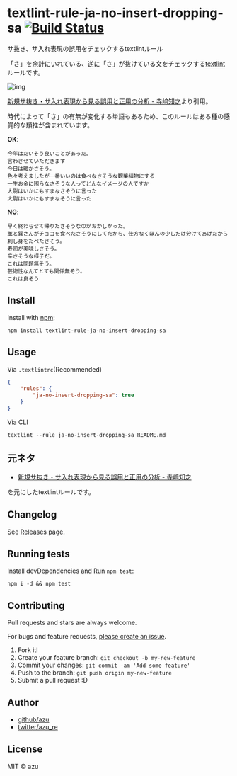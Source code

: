 # textlint-rule-ja-no-insert-dropping-sa [![Build Status](https://travis-ci.org/textlint-ja/textlint-rule-ja-no-insert-dropping-sa.svg?branch=master)](https://travis-ci.org/textlint-ja/textlint-rule-ja-no-insert-dropping-sa)

サ抜き、サ入れ表現の誤用をチェックするtextlintルール

「さ」を余計にいれている、逆に「さ」が抜けている文をチェックする[textlint](https://github.com/textlint/textlint "textlint")ルールです。

![img](https://monosnap.com/file/UBfxUYEvlo3vACBM9qTzZ9wyh4XxTO.png)

[新規サ抜き・サ入れ表現から見る誤用と正用の分析 - 寺﨑知之](http://www.anlp.jp/proceedings/annual_meeting/2012/pdf_dir/B1-2.pdf)より引用。

時代によって「さ」の有無が変化する単語もあるため、このルールはある種の感覚的な類推が含まれています。

**OK**:

```
今年はたいそう良いことがあった。
言わさせていただきます
今日は暖かさそう。
色々考えましたが一番いいのは食べなさそうな観葉植物にする
一生お金に困らなさそうな人ってどんなイメージの人ですか
大尉はいかにもすまなさそうに言った
大尉はいかにもすまなそうに言った
```

**NG**:

```
早く終わらせて帰りたさそうなのがおかしかった。
薫と巽さんがチョコを食べたさそうにしてたから、仕方なくほんの少しだけ分けてあげたから
刺し身をたべたさそう。
寿司が美味しさそう。
辛さそうな様子だ。
これは問題無そう。
芸術性なんてとても関係無そう。
これは良そう
```

## Install

Install with [npm](https://www.npmjs.com/):

    npm install textlint-rule-ja-no-insert-dropping-sa

## Usage

Via `.textlintrc`(Recommended)

```json
{
    "rules": {
        "ja-no-insert-dropping-sa": true
    }
}
```

Via CLI

```
textlint --rule ja-no-insert-dropping-sa README.md
```

## 元ネタ

- [新規サ抜き・サ入れ表現から見る誤用と正用の分析 - 寺﨑知之](http://www.anlp.jp/proceedings/annual_meeting/2012/pdf_dir/B1-2.pdf)

を元にしたtextlintルールです。

## Changelog

See [Releases page](https://github.com/textlint-ja/textlint-rule-ja-no-insert-dropping-sa/releases).

## Running tests

Install devDependencies and Run `npm test`:

    npm i -d && npm test

## Contributing

Pull requests and stars are always welcome.

For bugs and feature requests, [please create an issue](https://github.com/textlint-ja/textlint-rule-ja-no-insert-dropping-sa/issues).

1. Fork it!
2. Create your feature branch: `git checkout -b my-new-feature`
3. Commit your changes: `git commit -am 'Add some feature'`
4. Push to the branch: `git push origin my-new-feature`
5. Submit a pull request :D

## Author

- [github/azu](https://github.com/azu)
- [twitter/azu_re](https://twitter.com/azu_re)

## License

MIT © azu
